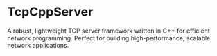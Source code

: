 # TcpCppServer
A robust, lightweight TCP server framework written in C++ for efficient network programming. Perfect for building high-performance, scalable network applications.
